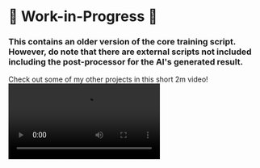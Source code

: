 # 🚧 Work-in-Progress 🚧
### This contains an older version of the core training script. However, do note that there are external scripts not included including the post-processor for the AI's generated result.


Check out some of my other projects in this short 2m video!
![Video](/Some%20Other%20Projects.mp4)
